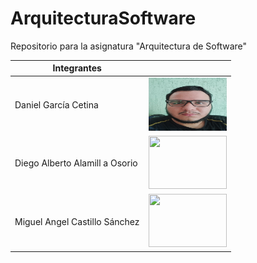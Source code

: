 # ArquitecturaSoftware

Repositorio para la asignatura "Arquitectura de Software"

| Integrantes |                       |
|------------------------|------------------------|
| Daniel García Cetina   | <img src="./Imágenes/Daniel_García.jpeg" width="125" height="85"> |
| Diego Alberto Alamill a Osorio | <img src="./Imágenes/Diego_Alamilla.jpeg" width="125" height="85"> |
| Miguel Angel Castillo Sánchez | <img src="./Imágenes/Miguel_Castillo.jpeg" width="125" height="85"> |